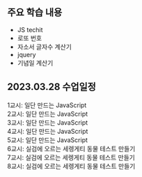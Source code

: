 ## 주요 학습 내용

* JS techit
* 로또 번호
* 자소서 글자수 계산기
* jquery
* 기념일 계산기


## 2023.03.28 수업일정

1교시: 일단 만드는 JavaScript <br >
2교시: 일단 만드는 JavaScript <br >
3교시: 일단 만드는 JavaScript <br >
4교시: 일단 만드는 JavaScript <br >
5교시: 일단 만드는 JavaScript <br >
6교시: 실검에 오르는 세렝게티 동물 테스트 만들기 <br >
7교시: 실검에 오르는 세렝게티 동물 테스트 만들기 <br >
8교시: 실검에 오르는 세렝게티 동물 테스트 만들기 <br >